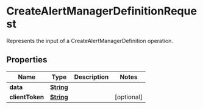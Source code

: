 

# CreateAlertManagerDefinitionRequest

Represents the input of a CreateAlertManagerDefinition operation.

## Properties

| Name | Type | Description | Notes |
|------------ | ------------- | ------------- | -------------|
|**data** | [**String**](String.md) |  |  |
|**clientToken** | [**String**](String.md) |  |  [optional] |



